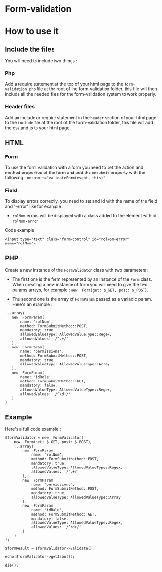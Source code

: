 # Form-validation

# How to use it

## Include the files
You will need to include two things :

### Php
Add a require statement at the top of your html page to the `form-validation.php` file at the root of the form-validation folder, this file will then include all the needed files for the form-validation system to work properly.

### Header files
Add an include or require statement in the `header` section of your html page to the `include` file at the root of the form-validation folder, this file will add the css and js to your html page.

## HTML

### Form
To use the form validation with a form you need to set the action and method properties of the form and add the `onsubmit` property with the following : `onsubmit="validateForm(event, this)"`

### Field
To display errors correctly, you need to set and id with the name of the field and '-error' like for example : 
 - `rolNom` errors will be displayed with a class added to the element with id `rolNom-error`

Code example :

    <input type="text" class="form-control" id="rolNom-error" name="rolNom">

## PHP

Create a new instance of the `FormValidator` class with two parameters :

 - The first one is the form represented by an instance of the `Form` class. When creating a new instance of form you will need to give the two params arrays, for example : 
 `new  Form(get: $_GET, post: $_POST)`.
 
 - The second one is the array of `FormParam` passed as a variadic param. Here's an example : 
 ```
 ...array(
	new  FormParam(
		name: 'rolNom',
		method: FormSubmitMethod::POST,
		mandatory: true,
		allowedValueType: AllowedValueType::Regex,
		allowedValues: '/^.+/'
	),
	new  FormParam(
		name: 'permissions',
		method: FormSubmitMethod::POST,
		mandatory: true,
		allowedValueType: AllowedValueType::Array
	),
	new  FormParam(
		name: 'idRole',
		method: FormSubmitMethod::GET,
		mandatory: false,
		allowedValueType: AllowedValueType::Regex,
		allowedValues: '/^\d+/'
	)
)
```

## Example

Here's a full code example :
```
$formValidator = new  FormValidator(
	new  Form(get: $_GET, post: $_POST),
	...array(
		new  FormParam(
			name: 'rolNom',
			method: FormSubmitMethod::POST,
			mandatory: true,
			allowedValueType: AllowedValueType::Regex,
			allowedValues: '/^.+/'
		),
		new  FormParam(
			name: 'permissions',
			method: FormSubmitMethod::POST,
			mandatory: true,
			allowedValueType: AllowedValueType::Array
		),
		new  FormParam(
			name: 'idRole',
			method: FormSubmitMethod::GET,
			mandatory: false,
			allowedValueType: AllowedValueType::Regex,
			allowedValues: '/^\d+/'
		)
	)
);

$formResult = $formValidator->validate();

echo($formValidator->getJson());

die();
```
